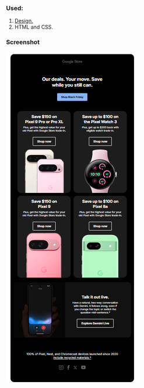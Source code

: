 ### Used:
1. [Design.](https://www.figma.com/files/team/1303512565203112559/resources/community/file/1448876607749682879?fuid=1068556763296285016)
2. HTML and CSS.

### Screenshot
![emailify](./screenshots/emailify.png)
